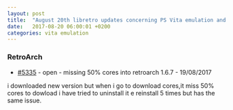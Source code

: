 ```yaml
---
layout: post
title:  "August 20th libretro updates concerning PS Vita emulation and emulators"
date:   2017-08-20 06:00:01 +0200
categories: vita emulation
---
```


### RetroArch
- [#5335](https://github.com/libretro/RetroArch/issues/5335) - open - missing 50% cores into retroarch 1.6.7 - 19/08/2017

i downloaded new version but when i go to download cores,it miss 50% cores to dowload i have tried to uninstall it e reinstall 5 times but has the same issue.


